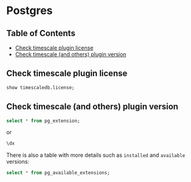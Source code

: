 # Postgres


## Table of Contents

* [Check timescale plugin license](#check-timescale-plugin-license)  
* [Check timescale (and others) plugin version](#check-timescale--and-others--plugin-version)


## Check timescale plugin license
```sql
show timescaledb.license;
```

## Check timescale (and others) plugin version

```sql
select * from pg_extension;
```

or

```sql
\dx
```

There is also a table with more details such as `installed` and `available` versions:

```sql
select * from pg_available_extensions;
```